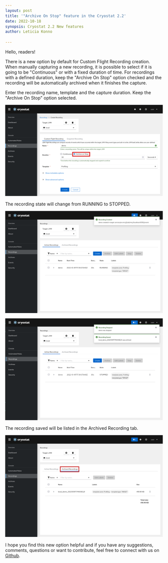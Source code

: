```yaml
---
layout: post
title: '"Archive On Stop" feature in the Cryostat 2.2'
date: 2022-10-18
synopsis: Cryostat 2.2 New features
author: Leticia Konno

---
```


Hello, readers!

There is a new option by default for Custom Flight Recording creation. When manually capturing a new recording, it is possible to select if it is going to be "Continuous" or with a fixed duration of time. For recordings with a defined duration, keep the "Archive On Stop" option checked and the recording will be automatically archived when it finishes the capture.

Enter the recording name, template and the capture duration. Keep the "Archive On Stop" option selected.

![Alt text](/images/archive-on-stop-1-post.png?raw=true "Archive On Stop option")

The recording state will change from RUNNING to STOPPED. 

![Alt text](/images/archive-on-stop-2-post.png?raw=true "Archive On Stop option")

![Alt text](/images/archive-on-stop-3-post.png?raw=true "Archive On Stop option")

The recording saved will be listed in the Archived Recording tab. 

![Alt text](/images/archive-on-stop-4-post.png?raw=true "Archive On Stop option")

I hope you find this new option helpful and if you have any suggestions, comments, questions or want to contribute, feel free to connect with us on [Github](https://github.com/cryostatio).

